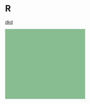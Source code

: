 # R

[dkd](https://github.com/jk-jang/TIL/blob/master/R/function.md)

![img](.\Shiny\testimg\img.JPG)